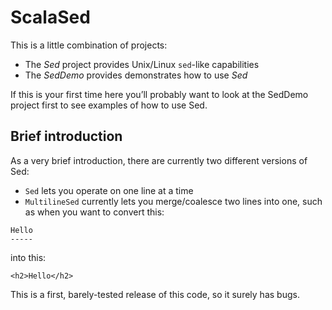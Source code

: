 # ScalaSed

This is a little combination of projects:

- The _Sed_ project provides Unix/Linux `sed`-like capabilities
- The _SedDemo_ provides demonstrates how to use _Sed_

If this is your first time here you’ll probably want to look at
the SedDemo project first to see examples of how to use Sed.



## Brief introduction

As a very brief introduction, there are currently two
different versions of Sed:

- `Sed` lets you operate on one line at a time
- `MultilineSed` currently lets you merge/coalesce two lines
  into one, such as when you want to convert this:

````
Hello
-----
````

into this:

````
<h2>Hello</h2>
````

This is a first, barely-tested release of this code, so it
surely has bugs.





